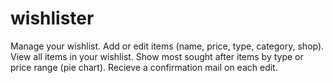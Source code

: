 # wishlister

Manage your wishlist. 
Add or edit items (name, price, type, category, shop). 
View all items in your wishlist.
Show most sought after items by type or price range (pie chart).
Recieve a confirmation mail on each edit.
